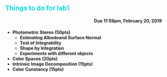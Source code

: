 <h2 style="color:#00DDDD"> Things to do for lab1</h2>
<h4 style="text-align:right;">Due 11:59pm, February 20, 2019<h4>
<ul>
  <li>Photometric Stereo (50pts)
    <ul>
    <li>Estimating Albedoand Surface Normal </li>
    <li>Test of Integrability</li>
    <li>Shape by Integration </li>
    <li>Experiments with different objects</li>
    </ul>
  </li>
  <li>Color Spaces (20pts) </li>
  <li>Intrinsic Image Decomposition (15pts)  </li>
  <li>Color Constancy (15pts) </li>
</ul>
